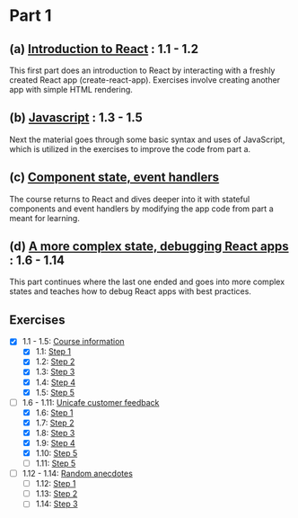 # Part 1
## (a) [Introduction to React](https://fullstackopen.com/en/part1/introduction_to_react) : 1.1 - 1.2
This first part does an introduction to React by interacting with a freshly created React app (create-react-app). Exercises involve creating another app with simple HTML rendering.
## (b) [Javascript](https://fullstackopen.com/en/part1/java_script) : 1.3 - 1.5
Next the material goes through some basic syntax and uses of JavaScript, which is utilized in the exercises to improve the code from part a.
## (c) [Component state, event handlers](https://fullstackopen.com/en/part1/component_state_event_handlers)
The course returns to React and dives deeper into it with stateful components and event handlers by modifying the app code from part a meant for learning.
## (d) [A more complex state, debugging React apps](https://fullstackopen.com/en/part1/a_more_complex_state_debugging_react_apps) : 1.6 - 1.14
This part continues where the last one ended and goes into more complex states and teaches how to debug React apps with best practices.
## Exercises
- [X] 1.1 - 1.5: [Course information](https://github.com/Aapok0/FullStackOpen/tree/main/Part1/1.1-1.5_courseinfo)
    - [X] 1.1: [Step 1](https://github.com/Aapok0/FullStackOpen/blob/2751d554ecfeac71515c24e1066a9c8b220ac6f6/Part1/1.1-1.5_courseinfo/src/App.js)
    - [X] 1.2: [Step 2](https://github.com/Aapok0/FullStackOpen/blob/5c7811ee7025fa1cb37222494514acdd36d5feb5/Part1/1.1-1.5_courseinfo/src/App.js)
    - [X] 1.3: [Step 3](https://github.com/Aapok0/FullStackOpen/blob/70e85fd40ac603932571ef1aa9da0b58b0a61360/Part1/1.1-1.5_courseinfo/src/App.js)
    - [X] 1.4: [Step 4](https://github.com/Aapok0/FullStackOpen/blob/e804b6127f3eec10326f5e3fcd1515607f7e059e/Part1/1.1-1.5_courseinfo/src/App.js)
    - [X] 1.5: [Step 5](https://github.com/Aapok0/FullStackOpen/blob/main/Part1/1.1-1.5_courseinfo/src/App.js)
- [ ] 1.6 - 1.11: [Unicafe customer feedback](https://github.com/Aapok0/FullStackOpen/tree/main/Part1/1.6-1.11_unicafe)
    - [X] 1.6: [Step 1](https://github.com/Aapok0/FullStackOpen/blob/7dfce27d906b8669743ec60548b0aa3f3aeebdc4/Part1/1.6-1.11_unicafe/src/App.js)
    - [X] 1.7: [Step 2](https://github.com/Aapok0/FullStackOpen/blob/46f3f8bf268571676bd13d3ed40ddb768e747849/Part1/1.6-1.11_unicafe/src/App.js)
    - [X] 1.8: [Step 3](https://github.com/Aapok0/FullStackOpen/blob/e7ef82bf79babb586e091d555bae3ad33c45a98a/Part1/1.6-1.11_unicafe/src/App.js)
    - [X] 1.9: [Step 4](https://github.com/Aapok0/FullStackOpen/blob/2da2042a00011c94454776cc66141ef03eb2cd02/Part1/1.6-1.11_unicafe/src/App.js)
    - [X] 1.10: [Step 5](https://github.com/Aapok0/FullStackOpen/blob/c28c5f96288c3cbed87a98555c3dd4f0ebc57b30/Part1/1.6-1.11_unicafe/src/App.js)
    - [ ] 1.11: [Step 5]()
- [ ] 1.12 - 1.14: [Random anecdotes]()
    - [ ] 1.12: [Step 1]()
    - [ ] 1.13: [Step 2]()
    - [ ] 1.14: [Step 3]()
